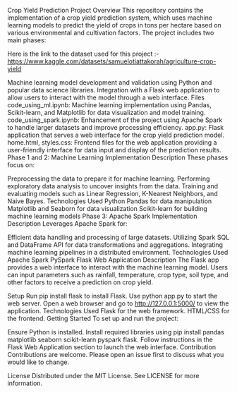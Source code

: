 Crop Yield Prediction Project
Overview
This repository contains the implementation of a crop yield prediction system, which uses machine learning models to predict the yield of crops in tons per hectare based on various environmental and cultivation factors. The project includes two main phases:

Here is the link to the dataset used for this project :-
https://www.kaggle.com/datasets/samuelotiattakorah/agriculture-crop-yield

Machine learning model development and validation using Python and popular data science libraries.
Integration with a Flask web application to allow users to interact with the model through a web interface.
Files
code_using_ml.ipynb: Machine learning implementation using Pandas, Scikit-learn, and Matplotlib for data visualization and model training.
code_using_spark.ipynb: Enhancement of the project using Apache Spark to handle larger datasets and improve processing efficiency.
app.py: Flask application that serves a web interface for the crop yield prediction model.
home.html, styles.css: Frontend files for the web application providing a user-friendly interface for data input and display of the prediction results.
Phase 1 and 2: Machine Learning Implementation
Description
These phases focus on:

Preprocessing the data to prepare it for machine learning.
Performing exploratory data analysis to uncover insights from the data.
Training and evaluating models such as Linear Regression, K-Nearest Neighbors, and Naive Bayes.
Technologies Used
Python
Pandas for data manipulation
Matplotlib and Seaborn for data visualization
Scikit-learn for building machine learning models
Phase 3: Apache Spark Implementation
Description
Leverages Apache Spark for:

Efficient data handling and processing of large datasets.
Utilizing Spark SQL and DataFrame API for data transformations and aggregations.
Integrating machine learning pipelines in a distributed environment.
Technologies Used
Apache Spark
PySpark
Flask Web Application
Description
The Flask app provides a web interface to interact with the machine learning model. Users can input parameters such as rainfall, temperature, crop type, soil type, and other factors to receive a prediction on crop yield.

Setup
Run pip install flask to install Flask.
Use python app.py to start the web server.
Open a web browser and go to http://127.0.0.1:5000/ to view the application.
Technologies Used
Flask for the web framework.
HTML/CSS for the frontend.
Getting Started
To set up and run the project:

Ensure Python is installed.
Install required libraries using pip install pandas matplotlib seaborn scikit-learn pyspark flask.
Follow instructions in the Flask Web Application section to launch the web interface.
Contribution
Contributions are welcome. Please open an issue first to discuss what you would like to change.

License
Distributed under the MIT License. See LICENSE for more information.
